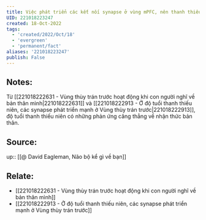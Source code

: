 ```yaml
---
title: Việc phát triển các kết nối synapse ở vùng mPFC, nên thanh thiếu niên có những phả ứng căng thẳng về nhận thức bản thân
UID: 221018223247
created: 18-Oct-2022
tags:
  - 'created/2022/Oct/18'
  - 'evergreen'
  - 'permanent/fact'
aliases: '221018223247'
publish: False
---
```

## Notes:
Từ [[221018222631 - Vùng thùy trán trước hoạt động khi con người nghĩ về bản thân mình|221018222631]] và [[221018222913 - Ở độ tuổi thanh thiếu niên, các synapse phát triển mạnh ở Vùng thùy trán trước|221018222913]], độ tuổi thanh thiếu niên có những phản ứng căng thẳng về nhận thức bản thân.

## Source:
up:: [[@ David Eagleman, Não bộ kể gì về bạn]]

## Relate:
- [[221018222631 - Vùng thùy trán trước hoạt động khi con người nghĩ về bản thân mình]]
- [[221018222913 - Ở độ tuổi thanh thiếu niên, các synapse phát triển mạnh ở Vùng thùy trán trước]]